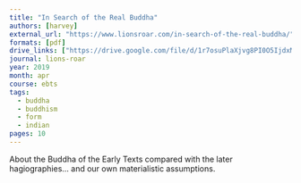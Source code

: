 ```yaml
---
title: "In Search of the Real Buddha"
authors: [harvey]
external_url: "https://www.lionsroar.com/in-search-of-the-real-buddha/"
formats: [pdf]
drive_links: ["https://drive.google.com/file/d/1r7osuPlaXjvg8PI0O5IjdxMoDg9togLU/view?usp=drivesdk"]
journal: lions-roar
year: 2019
month: apr
course: ebts
tags:
  - buddha
  - buddhism
  - form
  - indian
pages: 10
---
```


About the Buddha of the Early Texts compared with the later hagiographies… and our own materialistic assumptions.
